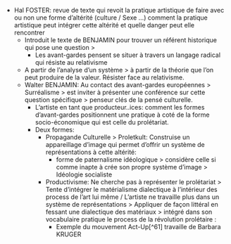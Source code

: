 - Hal FOSTER: revue de texte qui revoit la pratique artistique de faire avec ou non une forme d’altérité (culture / Sexe …) comment la pratique artistique peut intégrer cette altérité et quelle danger peut elle rencontrer
	- Introduit le texte de BENJAMIN pour trouver un référent historique qui pose une question >
		- Les avant-gardes pensent se situer à travers un langage radical qui résiste au relativisme
	- A partir de l’analyse d’un système > à partir de la théorie que l’on peut produire de la valeur. Résister face au relativisme.
	- Walter BENJAMIN: Au contact des avant-gardes européennes > Surréalisme > est inviter à présenter une conférence sur cette question spécifique > penseur clés de la pensé culturelle.
		- L’artiste en tant que producteur..ices: comment les formes d’avant-gardes positionnent une pratique à coté de la forme socio-économique qui est celle du prolétariat.
		- Deux formes:
			- Propagande Culturelle > Proletkult: Construise un appareillage d’image qui permet d’offrir un système de représentations à cette altérité:
				- forme de paternalisme idéologique > considère celle si comme inapte à crée son propre système d’image > Idéologie socialiste
			- Productivisme: Ne cherche pas à représenter le prolétariat > Tente d’intégrer le matérialisme dialectique à l’intérieur des process de l’art lui même / L’artiste ne travaille plus dans un système de représentations > Appliquer de façon littéral en fessant une dialectique des matériaux > intégré dans son vocabulaire pratique le process de la révolution prolétaire :
				- Exemple du mouvement Act-Up[^61] travaille de Barbara KRUGER